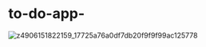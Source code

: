 # to-do-app-

![z4906151822159_17725a76a0df7db20f9f9f99ac125778](https://github.com/PNTLinh/to-do-app-/assets/132730542/a237cba2-05bb-455c-951a-f3243a79e31b)

